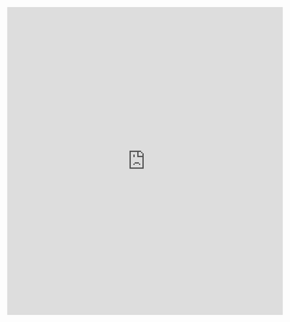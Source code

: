 <iframe src="https://docs.google.com/forms/d/e/1FAIpQLScp2sPDhNTJ30gPMbBJfK-XIk7hkJ7YsmNMPuOlDjoOU4U20Q/viewform?embedded=true" width="640" height="716" frameborder="0" marginheight="0" marginwidth="0">Loading...</iframe>
